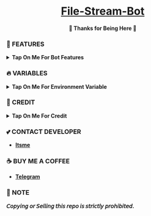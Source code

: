 <h1 align="center">
 <b><a href="https://youtu.be/bXWJz50NDkE" target="/blank">File-Stream-Bot</a>
</h1>

<p align="center">🩷 Thanks for Being Here 🩷</p>



### 🥰 FEATURES

<details><summary>Tap On Me For Bot Features</summary>

- Shortner On/Off feature.
- Superfast download and stream links.
- No ads in generated links.
- Superfast interface.
- Along with the links you also get file information like name,size ,etc.
- Updates channel Support.
- Mongodb database support for broadcasting.
- User DC Check.
- Custom Domain support.
- All unwanted code removed.
- Fully modified repo
- Deploy To Koyeb + Heroku + Railway
- [Developer support](https://telegram.me/Its_me_Dev_Who) 24x7
- And many more... 
</details>


### 🔥 VARIABLES

<details><summary>Tap On Me For Environment Variable</summary>

- `API_ID` : Get From [Here](https://youtu.be/RdMY6Lqfi9w)
- `API_HASH` : Get From [Here](https://youtu.be/RdMY6Lqfi9w)
- `BOT_TOKEN` : Get From [BotFather](https://youtu.be/aJILCCXfNVM)
- `BIN_CHANNEL` : Create a new channel (private/public) and add that channel id in this field
- `OWNER_USERNAME` : U should be knowing it afterall it's your username dont remember it? just go to settings!
- `OWNER_ID` : Your Telegram User ID
- `DATABASE_URL` : MongoDB URI get from [here](https://youtu.be/pMJpHoiu1go)
- `UPDATES_CHANNEL` : Put a Public Channel Username, so every user have to Join that channel to use the bot. Must add bot to channel as Admin to work properly.
- `BANNED_CHANNELS` : Put IDs of Banned Channels where bot will not work. You can add multiple IDs & separate with <kbd>Space</kbd>.
- `NEW_USER_LOG` : Your Log channel ID
- `SLEEP_THRESHOLD` : Set a sleep threshold for flood wait exceptions happening globally in this telegram bot instance, below which any request that raises a flood wait will be automatically invoked again after sleeping for the required amount of time. Flood wait exceptions requiring higher waiting times will be raised. Defaults to 60 seconds.
- `WORKERS` : Number of maximum concurrent workers for handling incoming updates. Defaults to `3`
- `PORT` : The port that you want your webapp to be listened to. Defaults to `8080`
- `WEB_SERVER_BIND_ADDRESS` : Your server bind adress. Defauls to `0.0.0.0`
- `NO_PORT` : If you don't want your port to be displayed. You should point your `PORT` to `80` (http) or `443` (https) for the links to work. Ignore this if you're on Heroku.
- `FQDN` :  A Fully Qualified Domain Name if present. Defaults to `WEB_SERVER_BIND_ADDRESS`
- `SHORTLINK_URL` : Your url shortner domain.
- `SHORTLINK_API` : Your url shortner API

</details>

### 🥳 CREDIT

<details><summary>Tap On Me For Credit</summary>


💝 [Unknown Bots Recoded]()

💘 [It's me](https://telegram.me/Its_me_Dev_Who)
</details>

### 💕 CONTACT DEVELOPER

- [Itsme](https://telegram.me/Its_me_Dev_Who)

### ☕ BUY ME A COFFEE
- [Telegram](https://telegram.me/Its_me_Dev_Who)

### 📌 NOTE

𝘊𝘰𝘱𝘺𝘪𝘯𝘨 𝘰𝘳 𝘚𝘦𝘭𝘭𝘪𝘯𝘨 𝘵𝘩𝘪𝘴 𝘳𝘦𝘱𝘰 𝘪𝘴 𝘴𝘵𝘳𝘪𝘤𝘵𝘭𝘺 𝘱𝘳𝘰𝘩𝘪𝘣𝘪𝘵𝘦𝘥.</b>

